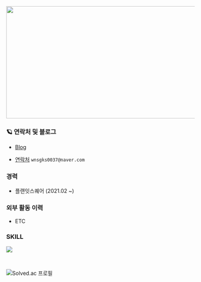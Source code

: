 <a href="https://github.com/devxb/gitanimals">
    <img src = "https://render.gitanimals.org/farms/{Junhan0037}" width="800" height="300"/>
</a>

### 🪐 연락처 및 블로그
- [Blog](https://junhan0037.notion.site/Computer-Science-915e104d730a4686af787aaf58291215?pvs=4)
* [연락처]() `wnsgks0037@naver.com` <br/>


### 경력
- 플랜잇스퀘어 (2021.02 ~)


### 외부 활동 이력
- ETC


### SKILL

<p align="left">
  <a href="https://skillicons.dev">
    <img src="https://skillicons.dev/icons?i=java,spring,js,react&perline=5" />
  </a>
</p>

<br/>

![Solved.ac 프로필](http://mazassumnida.wtf/api/v2/generate_badge?boj=wnsgks0037)
